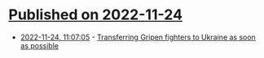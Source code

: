 # [Published on 2022-11-24](index.md)

* [2022-11-24, 11:07:05](https://news.ycombinator.com/item?id=33729971) - [Transferring Gripen fighters to Ukraine as soon as possible](https://www.aviacionline.com/2022/11/think-tank-suggests-transferring-gripen-fighters-to-ukraine-as-soon-as-possible/)
